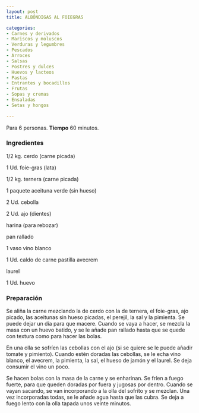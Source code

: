 ```yaml
---
layout: post
title: ALBÓNDIGAS AL FOIEGRAS

categories:
- Carnes y derivados
- Mariscos y moluscos
- Verduras y legumbres
- Pescados
- Arroces
- Salsas
- Postres y dulces
- Huevos y lacteos
- Pastas
- Entrantes y bocadillos
- Frutas
- Sopas y cremas
- Ensaladas
- Setas y hongos
 
---
```

Para 6 personas.
<b>Tiempo</b> 60 minutos.

<h3>Ingredientes</h3>

1/2 kg. cerdo (carne picada)

1 Ud. foie-gras (lata)

1/2 kg. ternera (carne picada)

1 paquete aceituna verde (sin hueso)

2 Ud. cebolla

2 Ud. ajo (dientes)

harina (para rebozar)

pan rallado

1 vaso vino blanco

1 Ud. caldo de carne pastilla avecrem

laurel

1 Ud. huevo

<h3>Preparación</h3>

Se aliña la carne mezclando la de cerdo con la de ternera, el foie-gras, ajo picado, las aceitunas sin hueso picadas, el perejil, la sal y la pimienta. Se puede dejar un día para que macere. Cuando se vaya a hacer, se mezcla la masa con un huevo batido, y se le añade pan rallado hasta que se quede con textura como para hacer las bolas.

En una olla se sofríen las cebollas con el ajo (si se quiere se le puede añadir tomate y pimiento). Cuando estén doradas las cebollas, se le echa vino blanco, el avecrem, la pimienta, la sal, el hueso de jamón y el laurel. Se deja consumir el vino un poco.

Se hacen bolas con la masa de la carne y se enharinan. Se fríen a fuego fuerte, para que queden doradas por fuera y jugosas por dentro. Cuando se vayan sacando, se van incorporando a la olla del sofrito y se mezclan. Una vez incorporadas todas, se le añade agua hasta que las cubra. Se deja a fuego lento con la olla tapada unos veinte minutos.

